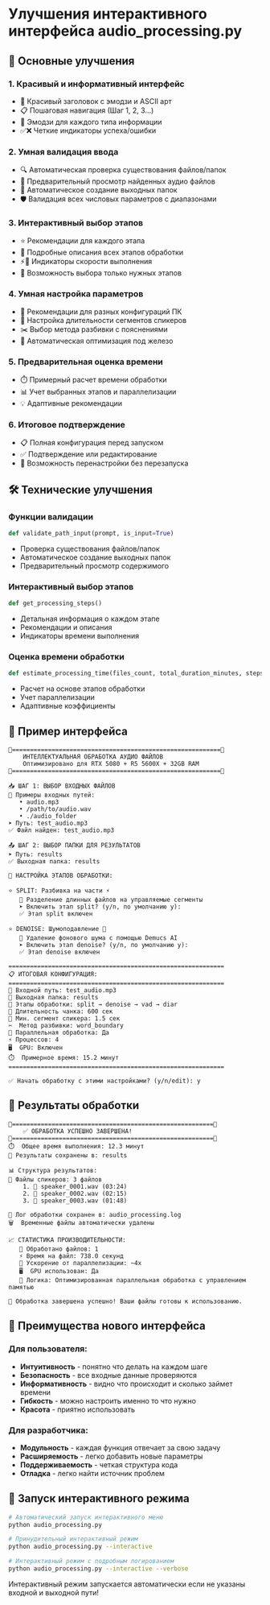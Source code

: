 # Улучшения интерактивного интерфейса audio_processing.py

## 🎯 Основные улучшения

### 1. **Красивый и информативный интерфейс**
- 🎵 Красивый заголовок с эмодзи и ASCII арт
- 📋 Пошаговая навигация (Шаг 1, 2, 3...)
- 🎨 Эмодзи для каждого типа информации
- ✅❌ Четкие индикаторы успеха/ошибки

### 2. **Умная валидация ввода**
- 🔍 Автоматическая проверка существования файлов/папок
- 📁 Предварительный просмотр найденных аудио файлов
- 💾 Автоматическое создание выходных папок
- 🛡️ Валидация всех числовых параметров с диапазонами

### 3. **Интерактивный выбор этапов**
- ⭐ Рекомендации для каждого этапа
- 📝 Подробные описания всех этапов обработки
- ⚡🐌 Индикаторы скорости выполнения
- 🔧 Возможность выбора только нужных этапов

### 4. **Умная настройка параметров**
- 📏 Рекомендации для разных конфигураций ПК
- 👤 Настройка длительности сегментов спикеров
- ✂️ Выбор метода разбивки с пояснениями
- 🚀 Автоматическая оптимизация под железо

### 5. **Предварительная оценка времени**
- ⏱️ Примерный расчет времени обработки
- 📊 Учет выбранных этапов и параллелизации
- 💡 Адаптивные рекомендации

### 6. **Итоговое подтверждение**
- 📋 Полная конфигурация перед запуском
- ✅ Подтверждение или редактирование
- 🔄 Возможность перенастройки без перезапуска

## 🛠️ Технические улучшения

### Функции валидации
```python
def validate_path_input(prompt, is_input=True)
```
- Проверка существования файлов/папок
- Автоматическое создание выходных папок
- Предварительный просмотр содержимого

### Интерактивный выбор этапов
```python
def get_processing_steps()
```
- Детальная информация о каждом этапе
- Рекомендации и описания
- Индикаторы времени выполнения

### Оценка времени обработки
```python
def estimate_processing_time(files_count, total_duration_minutes, steps, parallel_workers)
```
- Расчет на основе этапов обработки
- Учет параллелизации
- Адаптивные коэффициенты

## 📱 Пример интерфейса

```
🎵==========================================================🎵
    ИНТЕЛЛЕКТУАЛЬНАЯ ОБРАБОТКА АУДИО ФАЙЛОВ
    Оптимизировано для RTX 5080 + R5 5600X + 32GB RAM
🎵==========================================================🎵

📥 ШАГ 1: ВЫБОР ВХОДНЫХ ФАЙЛОВ
📁 Примеры входных путей:
   • audio.mp3
   • /path/to/audio.wav
   • ./audio_folder
➤ Путь: test_audio.mp3
✅ Файл найден: test_audio.mp3

📤 ШАГ 2: ВЫБОР ПАПКИ ДЛЯ РЕЗУЛЬТАТОВ
➤ Путь: results
✅ Выходная папка: results

🔧 НАСТРОЙКА ЭТАПОВ ОБРАБОТКИ:

⭐ SPLIT: Разбивка на части ⚡
   📝 Разделение длинных файлов на управляемые сегменты
   ➤ Включить этап split? (y/n, по умолчанию y): 
   ✅ Этап split включен

⭐ DENOISE: Шумоподавление 🐌
   📝 Удаление фонового шума с помощью Demucs AI
   ➤ Включить этап denoise? (y/n, по умолчанию y): 
   ✅ Этап denoise включен

============================================================
📋 ИТОГОВАЯ КОНФИГУРАЦИЯ:
============================================================
📁 Входной путь: test_audio.mp3
📂 Выходная папка: results
🔧 Этапы обработки: split → denoise → vad → diar
📏 Длительность чанка: 600 сек
👤 Мин. сегмент спикера: 1.5 сек
✂️  Метод разбивки: word_boundary
🔄 Параллельная обработка: Да
⚡ Процессов: 4
🖥️  GPU: Включен
⏱️  Примерное время: 15.2 минут
============================================================

✅ Начать обработку с этими настройками? (y/n/edit): y
```

## 🚀 Результаты обработки

```
🎉========================================================🎉
    ✅ ОБРАБОТКА УСПЕШНО ЗАВЕРШЕНА!
🎉========================================================🎉
⏱️  Общее время выполнения: 12.3 минут
💾 Результаты сохранены в: results

📊 Структура результатов:
👥 Файлы спикеров: 3 файлов
    1. 🎤 speaker_0001.wav (03:24)
    2. 🎤 speaker_0002.wav (02:15)
    3. 🎤 speaker_0003.wav (01:48)

📝 Лог обработки сохранен в: audio_processing.log
🗑️  Временные файлы автоматически удалены

📈 СТАТИСТИКА ПРОИЗВОДИТЕЛЬНОСТИ:
   📁 Обработано файлов: 1
   ⚡ Время на файл: 738.0 секунд
   🚀 Ускорение от параллелизации: ~4x
   🖥️  GPU использован: Да
   🧠 Логика: Оптимизированная параллельная обработка с управлением памятью

🎯 Обработка завершена успешно! Ваши файлы готовы к использованию.
```

## 🎊 Преимущества нового интерфейса

### Для пользователя:
- **Интуитивность** - понятно что делать на каждом шаге
- **Безопасность** - все входные данные проверяются
- **Информативность** - видно что происходит и сколько займет времени
- **Гибкость** - можно настроить именно то что нужно
- **Красота** - приятно использовать

### Для разработчика:
- **Модульность** - каждая функция отвечает за свою задачу
- **Расширяемость** - легко добавить новые параметры
- **Поддерживаемость** - четкая структура кода
- **Отладка** - легко найти источник проблем

## 🔧 Запуск интерактивного режима

```bash
# Автоматический запуск интерактивного меню
python audio_processing.py

# Принудительный интерактивный режим
python audio_processing.py --interactive

# Интерактивный режим с подробным логированием
python audio_processing.py --interactive --verbose
```

Интерактивный режим запускается автоматически если не указаны входной и выходной пути!